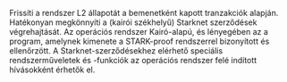 Frissíti a rendszer L2 állapotát a bemenetként kapott tranzakciók alapján. Hatékonyan megkönnyíti a (kairói székhelyű) Starknet szerződések végrehajtását. Az operációs rendszer Kairó-alapú, és lényegében az a program, amelynek kimenete a STARK-proof rendszerrel bizonyított és ellenőrzött. A Starknet-szerződésekhez elérhető speciális rendszerműveletek és -funkciók az operációs rendszer felé indított hívásokként érhetők el.
